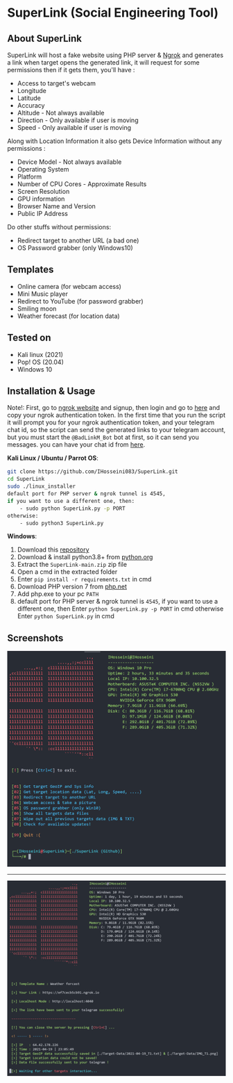 # SuperLink (Social Engineering Tool)

## About SuperLink

SuperLink will host a fake website using PHP server & [Ngrok](https://ngrok.com)
and generates a link when target opens the generated link, it will request for some permissions then if it gets them,
you'll have :

- Access to target's webcam
- Longitude
- Latitude
- Accuracy
- Altitude - Not always available
- Direction - Only available if user is moving
- Speed - Only available if user is moving

Along with Location Information it also gets Device Information without any permissions :

- Device Model - Not always available
- Operating System
- Platform
- Number of CPU Cores - Approximate Results
- Screen Resolution
- GPU information
- Browser Name and Version
- Public IP Address

Do other stuffs without permissions:

- Redirect target to another URL (a bad one)
- OS Password grabber (only Windows10)

## Templates

- Online camera (for webcam access)
- Mini Music player
- Redirect to YouTube (for password grabber)
- Smiling moon
- Weather forecast (for location data)

## Tested on

- Kali linux (2021)
- Pop! OS (20.04)
- Windows 10

## Installation & Usage

Note!: First, go to [ngrok website](https://ngrok.com) and signup, then login and go
to [here](https://dashboard.ngrok.com/get-started/your-authtoken)
and copy your ngrok authentication token. In the first time that you run the script it will prompt you for your ngrok
authentication token, and your telegram chat id, so the script can send the generated links to your telegram account,
but you must start the `@BadLinkM_Bot` bot at first, so it can send you messages. you can have your chat id
from [here](https://t.me/userinfobot).

**Kali Linux / Ubuntu / Parrot OS**:

```bash
git clone https://github.com/IHosseini083/SuperLink.git
cd SuperLink
sudo ./linux_installer
default port for PHP server & ngrok tunnel is 4545, 
if you want to use a different one, then:
    - sudo python SuperLink.py -p PORT
otherwise:
    - sudo python3 SuperLink.py
```

**Windows**:
<ol>
<li>
Download this <a href="https://github.com/IHosseini083/SuperLink/archive/refs/heads/main.zip">repository</a>
</li>
<li>
Download & install python3.8+ from <a href="https://www.python.org/">python.org</a>
</li>
<li>
Extract the <code>SuperLink-main.zip</code> zip file
</li>
<li>
Open a cmd in the extracted folder
</li>
<li>
Enter <code>pip install -r requirements.txt</code> in cmd
</li>
<li>
Download PHP version 7 from <a href="https://windows.php.net/download#php-7.4">php.net</a>
</li>
<li>
Add php.exe to your pc <code>PATH</code>
</li>
<li>
default port for PHP server & ngrok tunnel is <code>4545</code>, if you want to use a different one, then
Enter <code>python SuperLink.py -p PORT</code> in cmd otherwise Enter <code>python SuperLink.py</code> in cmd
</li>
</ol>

## Screenshots

![SuperLink V1.3](https://github.com/IHosseini083/SuperLink/blob/main/ss/ss1.png "SuperLink version 1.3")
****
![SuperLink V1.3](https://github.com/IHosseini083/SuperLink/blob/main/ss/ss2.png "SuperLink version 1.3")
